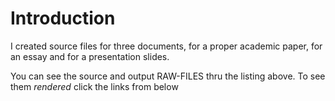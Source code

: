 # Introduction

I created source files for three documents, for a proper academic paper, for an essay and for a presentation slides.

You can see the source and output RAW-FILES thru the listing above. To see them *rendered* click the links from below




